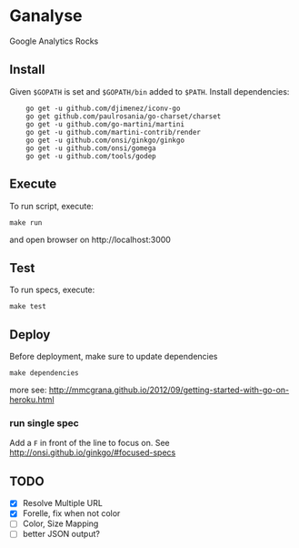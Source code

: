 # Ganalyse
Google Analytics Rocks


## Install
Given `$GOPATH` is set and `$GOPATH/bin` added to `$PATH`. Install dependencies:

```
    go get -u github.com/djimenez/iconv-go
    go get github.com/paulrosania/go-charset/charset
    go get -u github.com/go-martini/martini
    go get -u github.com/martini-contrib/render
    go get -u github.com/onsi/ginkgo/ginkgo
    go get -u github.com/onsi/gomega
    go get -u github.com/tools/godep
```

## Execute
To run script, execute:

```
make run

```

and open browser on http://localhost:3000

## Test
To run specs, execute:

```
make test

```

## Deploy

Before deployment, make sure to update dependencies

`make dependencies`

more see: http://mmcgrana.github.io/2012/09/getting-started-with-go-on-heroku.html

### run single spec
Add a `F` in front of the line to focus on. See http://onsi.github.io/ginkgo/#focused-specs

## TODO

- [x] Resolve Multiple URL
- [x] Forelle, fix when not color
- [ ] Color, Size Mapping
- [ ] better JSON output?
